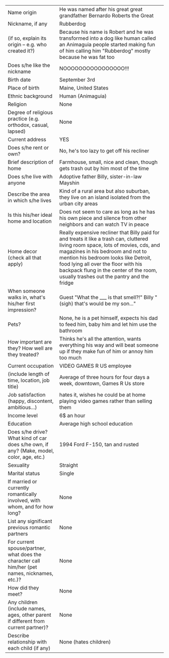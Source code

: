 

|||
|---|---|
Name origin | He was named after his great great grandfather Bernardo Roberts the Great 	 
Nickname, if any | Rubberdog
(if so, explain its origin – e.g. who created it?) | Because his name is Robert and he was transformed into a dog like human called an Animaguia people started making fun of him calling him "Rubberdog" mostly because he was fat too 
Does s/he like the nickname | NOOOOOOOOOOOOOOOO!!! 
Birth date | September 3rd 
Place of birth | Maine, United States 
Ethnic background | Human (Animaguia)  
Religion | None 
Degree of religious practice (e.g. orthodox, casual, lapsed) | None 	 
Current address | YES 
Does s/he rent or own?	| No, he's too lazy to get off his recliner 
Brief description of home | Farmhouse, small, nice and clean, though gets trash out by him most of the time
Does s/he live with anyone | Adoptive father Billy, sister-in-law Mayshin  
Describe the area in which s/he lives | Kind of a rural area but also suburban, they live on an island isolated from the urban city areas 	 
Is this his/her ideal home and location | Does not seem to care as long as he has his own piece and silence from other neighbors and can watch TV in peace 
Home decor (check all that apply) | Really expensive recliner that Billy paid for and treats it like a trash can, cluttered living room space, lots of movies, cds, and magazines in his bedroom and not to mention his bedroom looks like Detroit, food lying all over the floor with his backpack flung in the center of the room, usually trashes out the pantry and the fridge 
When someone walks in, what's his/her first impression?	| Guest "What the ___ is that smell?!" Billy " (sigh) that's would be my son..." 
Pets?	| None, he is a pet himself, expects his dad to feed him, baby him and let him use the bathroom 
How important are they? How well are they treated?	| Thinks he's all the attention, wants everything his way and will beat someone up if they make fun of him or annoy him too much 
Current occupation | VIDEO GAMES R US employee  
(include length of time, location, job title) | Average of three hours for four days a week, downtown, Games R Us store 	 
Job satisfaction (happy, discontent, ambitious...) | hates it, wishes he could be at home playing video games rather than selling them 
Income level | 6$ an hour 	 
Education | Average high school education 
Does s/he drive? What kind of car does s/he own, if any? (Make, model, color, age, etc.) | 1994 Ford F-150, tan and rusted	 
Sexuality | Straight 
Marital status | Single 
If married or currently romantically involved, with whom, and for how long?	| None 
List any significant previous romantic partners | None  
For current spouse/partner, what does the character call him/her (pet names, nicknames, etc.)? | None 
How did they meet? | None 
Any children (include names, ages, other parent if different from current partner)? | None 
Describe relationship with each child (if any) | None (hates children) 
 

